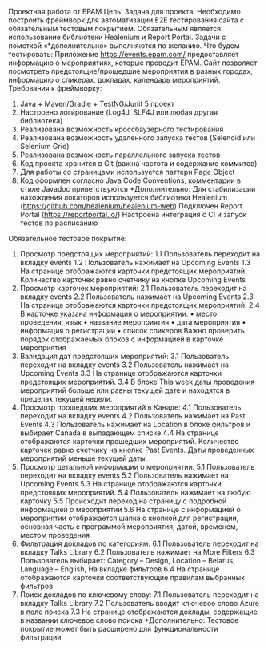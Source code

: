 Проектная работа от EPAM
Цель: Задача для проекта: Необходимо построить фреймворк для автоматизации Е2Е тестирования сайта с обязательным тестовым покрытием. Обязательным является использование библиотеки Healenium и Report Portal. Задачи с пометкой «*дополнительно» выполняются по желанию.
Что будем тестировать: Приложение https://events.epam.com/ предоставляет информацию о мероприятиях, которые проводит EPAM. Сайт позволяет посмотреть предстоящие/прошедшие мероприятия в разных городах, информацию о спикерах, докладах, календарь мероприятий.
Требования к фреймворку:
1. Java + Maven/Gradle + TestNG/Junit 5 проект
2. Настроено логирование (Log4J, SLF4J или любая другая библиотека)
3. Реализована возможность кроссбаузерного тестирования
4. Реализована возможность удаленного запуска тестов (Selenoid или Selenium Grid)
5. Реализована возможность параллельного запуска тестов
6. Код проекта хранится в Git (важна частота и содержание коммитов)
7. Для работы со страницами используется паттерн Page Object
8. Код оформлен согласно Java Code Conventions, комментарии в стиле Javadoc приветствуются
*Дополнительно:
Для стабилизации нахождения локаторов используется библиотека Healenium (https://github.com/healenium/healenium-web)
Подключен Report Portal (https://reportportal.io/)
Настроена интеграция с CI и запуск тестов по расписанию

Обязательное тестовое покрытие:
1. Просмотр предстоящих мероприятий:
1.1 Пользователь переходит на вкладку events
1.2 Пользователь нажимает на Upcoming Events
1.3 На странице отображаются карточки предстоящих мероприятий. Количество карточек равно счетчику на кнопке Upcoming Events
2. Просмотр карточек мероприятий:
2.1 Пользователь переходит на вкладку events
2.2 Пользователь нажимает на Upcoming Events
2.3 На странице отображаются карточки предстоящих мероприятий.
2.4 В карточке указана информация о мероприятии:
• место проведения, язык
• название мероприятия
• дата мероприятия
• информация о регистрации
• список спикеров
Важно проверить порядок отображаемых блоков с информацией в карточке мероприятия
3. Валидация дат предстоящих мероприятий:
3.1 Пользователь переходит на вкладку events
3.2 Пользователь нажимает на Upcoming Events
3.3 На странице отображаются карточки предстоящих мероприятий.
3.4 В блоке This week даты проведения мероприятий больше или равны текущей дате и находятся в пределах текущей недели.
4. Просмотр прошедших мероприятий в Канаде:
4.1 Пользователь переходит на вкладку events
4.2 Пользователь нажимает на Past Events
4.3 Пользователь нажимает на Location в блоке фильтров и выбирает Canada в выпадающем списке
4.4 На странице отображаются карточки прошедших мероприятий. Количество карточек равно счетчику на кнопке Past Events. Даты проведенных мероприятий меньше текущей даты.
5. Просмотр детальной информации о мероприятии:
5.1 Пользователь переходит на вкладку events
5.2 Пользователь нажимает на Upcoming Events
5.3 На странице отображаются карточки предстоящих мероприятий.
5.4 Пользователь нажимает на любую карточку
5.5 Происходит переход на страницу с подробной информацией о мероприятии
5.6 На странице с информацией о мероприятии отображается шапка с кнопкой для регистрации, основная часть с программой мероприятия, датой, временем, местом проведения
6. Фильтрация докладов по категориям:
6.1 Пользователь переходит на вкладку Talks Library
6.2 Пользователь нажимает на More Filters
6.3 Пользователь выбирает: Category – Design, Location – Belarus, Language – English, На вкладке фильтров
6.4 На странице отображаются карточки соответствующие правилам выбранных фильтров
7. Поиск докладов по ключевому слову:
7.1 Пользователь переходит на вкладку Talks Library
7.2 Пользователь вводит ключевое слово Azure в поле поиска
7.3 На странице отображаются доклады, содержащие в названии ключевое слово поиска
*Дополнительно: Тестовое покрытие может быть расширено для функциональности фильтрации